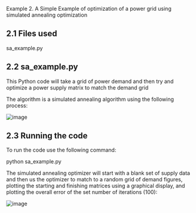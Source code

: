 Example 2. A Simple Example of optimization of a power grid using simulated annealing optimization

## 2.1 Files used
sa_example.py

## 2.2 sa_example.py

This Python code will take a grid of power demand and then try and optimize a power supply matrix to match the demand grid

The algorithm is a simulated annealing algorithm using the following process:

![image](https://github.com/user-attachments/assets/f5e99262-695b-4626-bb36-cfc20fde3959)

## 2.3 Running the code

To run the code use the following command:

python sa_example.py

The simulated annealing optimizer will start with a blank set of supply data and then us the optimizer to match to a random grid of demand figures, plotting the starting and finishing matrices using a graphical display, and plotting the overall error of the set number of iterations (100):

![image](https://github.com/user-attachments/assets/de46e673-c08f-42d1-9874-0f3e5b0410dc)
